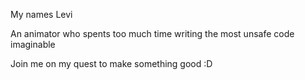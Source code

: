 My names Levi

An animator who spents too much time writing the most unsafe code imaginable

Join me on my quest to make something good :D
